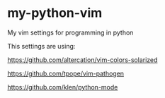 # my-python-vim
My vim settings  for programming in python

This settings are using:

https://github.com/altercation/vim-colors-solarized

https://github.com/tpope/vim-pathogen

https://github.com/klen/python-mode
